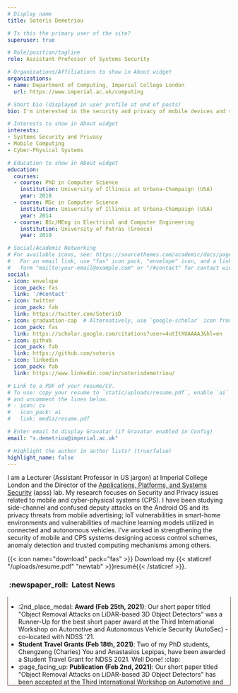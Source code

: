```yaml
---
# Display name
title: Soteris Demetriou

# Is this the primary user of the site?
superuser: true

# Role/position/tagline
role: Assistant Professor of Systems Security

# Organizations/Affiliations to show in About widget
organizations:
- name: Department of Computing, Imperial College London
  url: https://www.imperial.ac.uk/computing

# Short bio (displayed in user profile at end of posts)
bio: I'm interested in the security and privacy of mobile devices and systems at the edge of the network.

# Interests to show in About widget
interests:
- Systems Security and Privacy
- Mobile Computing
- Cyber-Physical Systems

# Education to show in About widget
education:
  courses:
  - course: PhD in Computer Science
    institution: University of Illinois at Urbana-Champaign (USA)
    year: 2018
  - course: MSc in Computer Science
    institution: University of Illinois at Urbana-Champaign (USA)
    year: 2014
  - course: BSc/MEng in Electrical and Computer Engineering
    institution: University of Patras (Greece)
    year: 2010

# Social/Academic Networking
# For available icons, see: https://sourcethemes.com/academic/docs/page-builder/#icons
#   For an email link, use "fas" icon pack, "envelope" icon, and a link in the
#   form "mailto:your-email@example.com" or "/#contact" for contact widget.
social:
- icon: envelope
  icon_pack: fas
  link: '/#contact'
- icon: twitter
  icon_pack: fab
  link: https://twitter.com/SoterisD
- icon: graduation-cap  # Alternatively, use `google-scholar` icon from `ai` icon pack
  icon_pack: fas
  link: https://scholar.google.com/citations?user=4utItXUAAAAJ&hl=en
- icon: github
  icon_pack: fab
  link: https://github.com/soteris
- icon: linkedin
  icon_pack: fab
  link: https://www.linkedin.com/in/soterisdemetriou/

# Link to a PDF of your resume/CV.
# To use: copy your resume to `static/uploads/resume.pdf`, enable `ai` icons in `params.toml`, 
# and uncomment the lines below.
# - icon: cv
#   icon_pack: ai
#   link: media/resume.pdf

# Enter email to display Gravatar (if Gravatar enabled in Config)
email: "s.demetriou@imperial.ac.uk"

# Highlight the author in author lists? (true/false)
highlight_name: false
---
```


I am a Lecturer (Assistant Professor in US jargon) at Imperial College London and the Director of the [Applications, Platforms, and Systems Security](https://apss.doc.ic.ac.uk/) (apss) lab. My research focuses on Security and Privacy issues related to mobile and cyber-physical systems (CPS). I have been studying side-channel and confused deputy attacks on the Android OS and its privacy threats from mobile advertising; IoT vulnerabilities in smart-home environments and vulnerabilities of machine learning models utilized in connected and autonomous vehicles. I've worked in strengthening the security of mobile and CPS systems designing access control schemes, anomaly detection and trusted computing mechanisms among others.

{{< icon name="download" pack="fas" >}} Download my {{< staticref "/uploads/resume.pdf" "newtab" >}}resumé{{< /staticref >}}.

<h3>&nbsp;:newspaper_roll:&nbsp; Latest News</h3>
<div style="overflow: auto; height:150pt; width:100%; border-left: 1px solid #795548; border-right: 1px solid #795548; border-bottom: 1px solid #795548">
  <ul>
    <li>:2nd_place_medal: <b>Award (Feb 25th, 2021)</b>:  Our short paper titled "Object Removal Attacks on LiDAR-based 3D Object Detectors" was a Runner-Up for the best short paper award at the Third International Workshop on Automotive and Autonomous Vehicle Security (AutoSec) - co-located with NDSS '21.</li>
    <li><b>Student Travel Grants (Feb 18th, 2021)</b>: Two of my PhD students, Chengzeng (Charles) You and Anastasios Lepipas, have been awarded a Student Travel Grant for NDSS 2021. Well Done! :clap:</li>
    <li>:page_facing_up: <b>Publication (Feb 2nd, 2021)</b>: Our short paper titled "Object Removal Attacks on LiDAR-based 3D Object Detectors" has been accepted at the Third International Workshop on Automotive and Autonomous Vehicle Security (AutoSec) - co=located with NDSS '21.</li>
    <li><b>Grant (July 15th, 2020)</b>: I have been awarded an ISST Champions Fund by the Institute for Security Science and Technology at Imperial College London which will help us measure human smartphone security attention and behavior.</li>
    <li><b>Comment (April 14th, 2020)</b>: Read my comment on smartphone-assisted contact tracing <a href="https://apss.doc.ic.ac.uk/blog/" target="_blank">here</a>.</li>
    <li>:page_facing_up: <b>Publication (Mar 7th, 2020)</b>: Our paper titled “DarkneTZ: Toward Model Privacy at the Edge using Trusted Execution Environments’” has been accepted at ACM MobiSys 2020.</li>
    <li><b>Conference Session Chair (Nov, 2019)</b>: I was invited to serve as a session chair  at the Cyberphysical Security session of the 26th ACM Conference on Computer and Communications Security (ACM CCS 2019). CCS is the flagship security conference of ACM.</li>
    <li><b>Conference OC (May, 2019)</b>: I was invited to serve at the Organisation Committee (Finance Co-Chair) of the 26th Annual International Conference on Mobile Computing and Networking (ACM Mobicom).</li>
    <li>:page_facing_up: <b>Publication (Feb 19th, 2019)</b>: Our paper titled “BEEER: Distributed Record and Replay for Medical Devices in Hospital Operating Rooms’” has been accepted at HotSoS 2019.</li>
    <li><b>Conference PC (Dec, 2018)</b>: I was invited to serve at the Program Committee of the 26th ACM Conference on Computer and Communications Security (ACM CCS 2019). CCS is the flagship security conference of ACM.</li>
    <li>:newspaper: <b>News Article (September 28th, 2018)</b>: “Getting smart on smartphone cyber security”, Duncan Swinscow-Hall, Imperial College London, (link to article).</li>
    <li>:office: <b>New Appointment (September 1st, 2018)</b>: Appointed as a Lecturer (Assistant Professor) at Imperial College London.</li>
    <li>:trophy: <b>Best-in-Session Presentation Award (May 20th, 2018)</b>: I was awarded a best-in-session presentation award at IEEE INFOCOM 2018.</li>
    <li>:medal_sports: <b>Travel Award (March 27th, 2018)</b>: I was awarded a conference travel grant by the Graduate College at the University of Illinois at Urbana-Champaign to attend IEEE INFOCOM 2018 and present our work.</li>
    <li>:trophy: <b>Distinguished Paper Award (Feb 21st, 2018)</b>: Our paper titled “Resolving the Predicament of Android Custom Permissions” has received a Distinguished Paper Award at NDSS 2018.</li>
    <li>:page_facing_up: <b>Publication (Nov 27th, 2017)</b>: Our paper titled “CoDrive: Improving Automobile Positioning via Collaborative Driving’” has been accepted at IEEE INFOCOM.</li>
    <li>:page_facing_up: <b>Publication (Oct 26th, 2017)</b>: Our paper titled “Resolving the Predicament of Android Custom Permissions” has been accepted at NDSS.</li>
    <li>:page_facing_up: Publication (July 13th, 2017): Our paper titled “CamForensics: Understanding Visual Privacy Leaks in the Wild.” has been accepted at SenSys.</li>
    <li>:medal_sports: <b>Award (May, 2017)</b>: I was selected for sponsorship and travel support to the 5th Heidelberg Laureate Forum (HLF) by the Oak Ridge Associated Universities (ORAU) and the National Science Foundation (NSF).</li>
    <li>:page_facing_up: <b>Publication (May 2nd, 2017)</b>: Our paper titled “HanGuard: SDN-driven protection of smart-home WiFi devices from malicious mobile apps.” has been accepted at WiSec.</li>
    <li>:medal_sports: <b>Award (April 12th, 2017)</b>: I was selected as a young researcher in the fields of Mathematics and Computer Science to participate in the Heidelberg Laureate Forum.</li>
    <li>:medal_sports: <b>Award (April 6th, 2017)</b>: I was selected to participate in the French-American Doctoral Exchange (FADex) program focused in Cybersecurity.</li>
    <li>:page_facing_up: <b>Publication (March 6th, 2017)</b>: Our paper titled “Ghost Installer in the Shadow: Security Analysis of App Installation on Android” has been accepted at DSN.</li>
    <li>:medal_sports: <b>Award (August 2nd, 2016)</b>: I have been awarded the Best in Class Award during the 2016 Intern Project Fair at Hewlett-Packard Enterprise.</li>
    <li><b>:page_facing_up: Publication (July 22nd, 2016)</b>: Our paper titled “Draco: Uniform and Fine-grained Control of Web Code Access on Android” has been accepted at CCS.</li>
  </ul>
</div>

